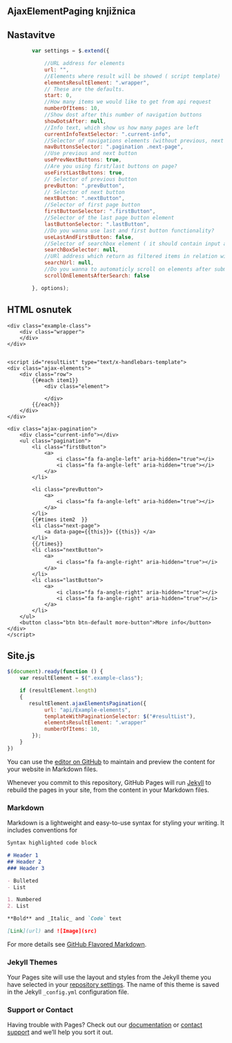 ## AjaxElementPaging knjižnica

## Nastavitve

```javascript
        var settings = $.extend({

		    //URL address for elements
		    url: "",
            //Elements where result will be showed ( script template)
            elementsResultElement: ".wrapper",
            // These are the defaults.
            start: 0,
            //How many items we would like to get from api request
            numberOfItems: 10,
            //Show dost after this number of navigation buttons
            showDotsAfter: null,
            //Info text, which show us how many pages are left
            currentInfoTextSelector: ".current-info",
            //Selector of navigations elements (without previous, next ..., only numbers of pages )
            navButtonsSelector: ".pagination .next-page",
            //Use previous and next button
            usePrevNextButtons: true,
            //Are you using first/last buttons on page?
            useFirstLastButtons: true,
            // Selector of previous button
            prevButton: ".prevButton",
            // Selector of next button
            nextButton: ".nextButton",
            //Selector of first page button
            firstButtonSelector: ".firstButton",
            //Selector of the last page button element
            lastButtonSelector: ".lastButton",
            //Do you wanna use last and first button functionality?
            useLastAndFirstButton: false,
            //Selector of searchbox element ( it should contain input and span with icon)
            searchBoxSelector: null,
            //URl address which return as filtered items in relation with our query
            searchUrl: null,
            //Do you wanna to automaticly scroll on elements after submiting search string?
            scrollOnElementsAfterSearch: false

        }, options);
```


## HTML osnutek

```
<div class="example-class">
    <div class="wrapper">
    </div>
</div>


<script id="resultList" type="text/x-handlebars-template">
<div class="ajax-elements">
	<div class="row">
		{{#each item1}}
			<div class="element">
					
			</div>
		{{/each}}
	</div>
</div>

<div class="ajax-pagination">
    <div class="current-info"></div>
    <ul class="pagination">
        <li class="firstButton">
            <a>
                <i class="fa fa-angle-left" aria-hidden="true"></i>
                <i class="fa fa-angle-left" aria-hidden="true"></i>
            </a>
        </li>

        <li class="prevButton">
            <a>
                <i class="fa fa-angle-left" aria-hidden="true"></i>
            </a>
        </li>
        {{#times item2  }}
        <li class="next-page">
            <a data-page={{this}}> {{this}} </a>
        </li>
        {{/times}}
        <li class="nextButton">
            <a>
                <i class="fa fa-angle-right" aria-hidden="true"></i>
            </a>
        </li>
        <li class="lastButton">
            <a>
                <i class="fa fa-angle-right" aria-hidden="true"></i>
                <i class="fa fa-angle-right" aria-hidden="true"></i>
            </a>
        </li>
    </ul>
    <button class="btn btn-default more-button">More info</button>
</div>
</script>

```




## Site.js 

```javascript
$(document).ready(function () {
	var resultElement = $(".example-class");

	if (resultElement.length)
    {
       resultElement.ajaxElementsPagination({
            url: "api/Example-elements",
            templateWithPaginationSelector: $("#resultList"),
            elementsResultElement: ".wrapper"
            numberOfItems: 10,
        });
    }
})

```



You can use the [editor on GitHub](https://github.com/bocman/ajaxElementsPaging/edit/master/index.md) to maintain and preview the content for your website in Markdown files.

Whenever you commit to this repository, GitHub Pages will run [Jekyll](https://jekyllrb.com/) to rebuild the pages in your site, from the content in your Markdown files.

### Markdown

Markdown is a lightweight and easy-to-use syntax for styling your writing. It includes conventions for

```markdown
Syntax highlighted code block

# Header 1
## Header 2
### Header 3

- Bulleted
- List

1. Numbered
2. List

**Bold** and _Italic_ and `Code` text

[Link](url) and ![Image](src)
```

For more details see [GitHub Flavored Markdown](https://guides.github.com/features/mastering-markdown/).

### Jekyll Themes

Your Pages site will use the layout and styles from the Jekyll theme you have selected in your [repository settings](https://github.com/bocman/ajaxElementsPaging/settings). The name of this theme is saved in the Jekyll `_config.yml` configuration file.

### Support or Contact

Having trouble with Pages? Check out our [documentation](https://help.github.com/categories/github-pages-basics/) or [contact support](https://github.com/contact) and we’ll help you sort it out.
